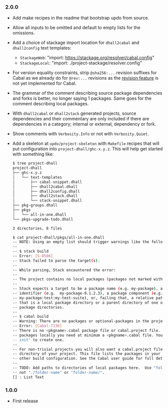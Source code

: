 ### 2.0.0
* Add make recipes in the readme that bootstrap updo from source.
* Allow all inputs to be omitted and default to empty lists for the omissions.
* Add a choice of stackage import location for `dhall2cabal` and `dhall2config`
  text templates:
    - `StackageWeb`: "import: https://stackage.org/resolver/cabal.config"
    - `StackageLocal`: "import: ./project-stackage/resolver.config"
* For version equality constraints, strip `@sha256:...` revision suffixes for
  Cabal as we already do for `@rev:...` revisions as the [revision
  feature](https://github.com/haskell/cabal/issues/7833) is not yet implemented
  for Cabal.
* The grammar of the comment describing source package dependencies and forks is
  better, no longer saying 1 packages. Same goes for the comment describing
  local packages.
* With `dhall2cabal` or `dhall2stack` generated projects, source dependencies
  and their commentary are only included if there are dependencies in a
  category; internal or external, dependency or fork.
* Show comments with `Verbosity.Info` or not with `Verbosity.Quiet`.
* Add a skeleton at `updo/project-skeleton` with `Makefile` recipes that will
  put configuration into `project-dhall/ghc-x.y.z`. This will help get started
  with something like:

  ```bash
  $ tree project-dhall
  project-dhall
  ├── ghc-x.y.z
  │   └── text-templates
  │       ├── cabal-snippet.dhall
  │       ├── dhall2cabal.dhall
  │       ├── dhall2config.dhall
  │       ├── dhall2stack.dhall
  │       └── stack-snippet.dhall
  ├── pkg-groups.dhall
  ├── pkgs
  │   └── all-in-one.dhall
  └── pkgs-upgrade-todo.dhall

  3 directories, 8 files

  $ cat project-dhall/pkgs/all-in-one.dhall 
  -- NOTE: Using an empty list should trigger warnings like the following:
  --
  -- $ stack build
  -- Error: [S-8506]
  -- Stack failed to parse the target(s).
  --
  -- While parsing, Stack encountered the error:
  --
  -- The project contains no local packages (packages not marked with 'extra-dep').
  --
  -- Stack expects a target to be a package name (e.g. my-package), a package
  -- identifier (e.g.  my-package-0.1.2.3), a package component (e.g.
  -- my-package:test:my-test-suite), or, failing that, a relative path to a directory
  -- that is a local package directory or a parent directory of one or more local
  -- package directories.
  --
  -- $ cabal build
  -- Warning: There are no packages or optional-packages in the project
  -- Error: [Cabal-7136]
  -- There is no <pkgname>.cabal package file or cabal.project file. To build
  -- packages locally you need at minimum a <pkgname>.cabal file. You can use 'cabal
  -- init' to create one.
  -- 
  -- For non-trivial projects you will also want a cabal.project file in the root
  -- directory of your project. This file lists the packages in your project and all
  -- other build configuration. See the Cabal user guide for full details.
  --
  -- TODO: Add paths to directories of local packages here.  Use "folder-name" and
  -- not "./folder-name" or "folder-name/".
  [] : List Text
  ```

### 1.0.0
* First release